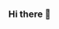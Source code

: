 ### Hi there 👋

<!--
**There is nothing here!.

Here are some things about me:
- 🔭 I’m a junior student at Vietnam Academy of Crytography Techniquest
- 📫 How to reach me: https://www.facebook.com/lamthanh1710t/

-->

